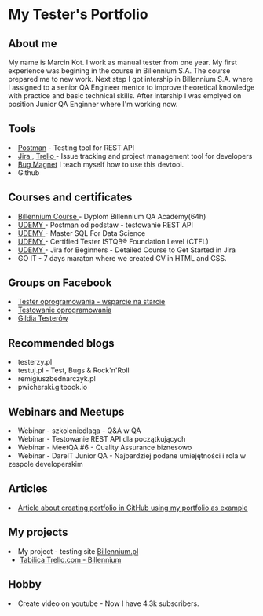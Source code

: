 <h1>My Tester's Portfolio</h1>
<h2>About me</h2>
My name is Marcin Kot. I work as manual tester from one year. My first experience was begining in the course in Billennium S.A. The course prepared me to new work. 
Next step I got intership in Billennium S.A. where I assigned to a senior QA Engineer mentor to improve theoretical knowledge with practice and basic technical skills.
After intership I was emplyed on position Junior QA Enginner where I'm working now.
<h2>Tools</h2>
<li> <a href="https://www.postman.com"> Postman</a> <span>- Testing tool for REST API</span> </li>
<li> <a href="https://www.atlassian.com/"> Jira </a> <span>,</span> <a href="https://trello.com/u/thevardes/boards"> Trello </a> <span> - Issue tracking and project management tool for developers</span> </li>
<li><a href="https://chrome.google.com/webstore/detail/bug-magnet/efhedldbjahpgjcneebmbolkalbhckfi?hl=pl"> Bug Magnet</a> <span> I teach myself how to use this devtool.</span></li>
<li>Github</li>
<h2>Courses and certificates</h2>
<li> <a href="https://billennium.pl/billennium-qa-academy/"> Billennium Course </a> <span>- Dyplom Billennium QA Academy(64h)</span> </li>
<li> <a href="https://www.udemy.com/course/postman-od-podstaw-testowanie-rest-api/"> UDEMY </a> <span> - Postman od podstaw - testowanie REST API</span> </li>
<li> <a href="https://billennium.udemy.com/course/master-sql-for-data-science/learn/lecture/9790636?start=0#overview"> UDEMY </a> <span> - Master SQL For Data Science</span> </li>  
<li> <a href="https://billennium.udemy.com/course/certified-tester-foundation-level-ctfl/learn/lecture/16025554?start=1#overview"> UDEMY </a> <span> - Certified Tester ISTQB® Foundation Level (CTFL)</span> </li>
<li> <a href="https://billennium.udemy.com/course/jira-for-beginners-detailed-course-to-get-started-in-jira-online/learn/lecture/28398752?start=0#overview"> UDEMY </a> <span> - Jira for Beginners - Detailed Course to Get Started in Jira</span> </li>
<li> GO IT - 7 days maraton where we created CV in HTML and CSS.</li>
<h2>Groups on Facebook</h2>
<li> <a href="https://www.facebook.com/groups/testeroprogramowania"> Tester oprogramowania - wsparcie na starcie </a></li>
<li> <a href="https://www.facebook.com/groups/TestowanieOprogramowania"> Testowanie oprogramowania </a></li>
<li> <a href="https://www.facebook.com/GildiaTesterow"> Gildia Testerów </a></li>
<h2>Recommended blogs</h2>
<li>testerzy.pl</li>
<li>testuj.pl - Test, Bugs & Rock'n'Roll</li>
<li>remigiuszbednarczyk.pl</li>
<li>pwicherski.gitbook.io</li>
<h2>Webinars and Meetups</h2>
<li>Webinar - szkoleniedlaqa - Q&A w QA</li>
<li>Webinar - Testowanie REST API dla początkujących</li>
<li>Webinar - MeetQA #6 - Quality Assurance biznesowo</li>
<li>Webinar - DareIT Junior QA - Najbardziej podane umiejętności i rola w zespole developerskim</li>
<h2>Articles</h2>
<li><a href="https://remigiuszbednarczyk.pl/portfolio-testera?fbclid=IwAR2jX5Kqys6g0o9xi0qkzqhDKy3p0hIHajaN8dO6NFyh5w1NwMnlQrq8-aQ"> Article about creating portfolio in GitHub using my portfolio as example </a></li>
<h2>My projects</h2>
<li>
My project - testing site <a href="https://billennium.pl/"> Billennium.pl </a>
<ul><li>
<a href="https://trello.com/invite/b/L7cnL5Bo/ATTI391cdda5f964c72bd495e8d5035245f817FDCFDF/test-strony-billenium"> Tabilica Trello.com - Billennium </a>
</li></ul></li>
<h2>Hobby</h2>
<li>Create video on youtube -  Now I have 4.3k subscribers.   </li>
